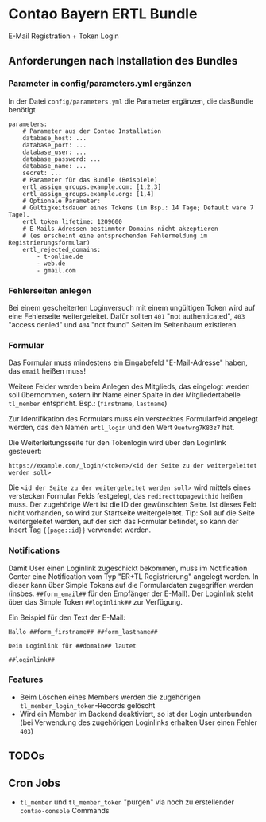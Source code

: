 # Contao Bayern ERTL Bundle 

E-Mail Registration + Token Login


## Anforderungen nach Installation des Bundles


### Parameter in config/parameters.yml ergänzen

In der Datei `config/parameters.yml` die Parameter ergänzen, die dasBundle benötigt

```
parameters:
    # Parameter aus der Contao Installation
    database_host: ...
    database_port: ...
    database_user: ...
    database_password: ...
    database_name: ...
    secret: ...
    # Parameter für das Bundle (Beispiele)
    ertl_assign_groups.example.com: [1,2,3]
    ertl_assign_groups.example.org: [1,4]
    # Optionale Parameter: 
    # Gültigkeitsdauer eines Tokens (im Bsp.: 14 Tage; Default wäre 7 Tage).    
    ertl_token_lifetime: 1209600
    # E-Mails-Adressen bestimmter Domains nicht akzeptieren
    # (es erscheint eine entsprechenden Fehlermeldung im Registrierungsformular) 
    ertl_rejected_domains:
        - t-online.de
        - web.de
        - gmail.com
```


### Fehlerseiten anlegen 

Bei einem gescheiterten Loginversuch mit einem ungültigen Token wird auf eine
Fehlerseite weitergeleitet. Dafür sollten `401` "not authenticated",
`403` "access denied" und `404` "not found" Seiten im Seitenbaum existieren.


### Formular

Das Formular muss mindestens ein Eingabefeld "E-Mail-Adresse" haben, das `email` heißen muss!

Weitere Felder werden beim Anlegen des Mitglieds, das eingelogt werden soll übernommen, sofern 
ihr Name einer Spalte in der Mitgliedertabelle `tl_member` entspricht. Bsp.: (`firstname`, `lastname`)

Zur Identifikation des Formulars muss ein verstecktes Formularfeld angelegt werden, das
den Namen `ertl_login` und den Wert `9uetwrg7K83z7` hat.

Die Weiterleitungsseite für den Tokenlogin wird über den Loginlink gesteuert:

```
https://example.com/_login/<token>/<id der Seite zu der weitergeleitet werden soll>
```

Die `<id der Seite zu der weitergeleitet werden soll>` wird mittels eines verstecken 
Formular Felds festgelegt, das `redirecttopagewithid` heißen muss. Der zugehörige Wert
ist die ID der gewünschten Seite. Ist dieses Feld nicht vorhanden, so wird zur Startseite
weitergeleitet. Tip: Soll auf die Seite weitergeleitet werden, auf der sich das Formular befindet, so 
kann der Insert Tag `{{page::id}}` verwendet werden. 


### Notifications

Damit User einen Loginlink zugeschickt bekommen, muss im Notification Center eine Notification vom Typ 
"ER+TL Registrierung" angelegt werden. In dieser kann über Simple Tokens auf die Formulardaten zugegriffen 
werden (insbes. `##form_email##` für den Empfänger der E-Mail). 
Der Loginlink steht über das Simple Token `##loginlink##` zur Verfügung. 

Ein Beispiel für den Text der E-Mail:

```
Hallo ##form_firstname## ##form_lastname##

Dein Loginlink für ##domain## lautet 

##loginlink##
```


### Features

* Beim Löschen eines Members werden die zugehörigen `tl_member_login_token`-Records gelöscht
* Wird ein Member im Backend deaktiviert, so ist der Login unterbunden (bei Verwendung des 
  zugehörigen Loginlinks erhalten User einen Fehler `403`)


## TODOs


## Cron Jobs

* `tl_member` und `tl_member_token` "purgen" via noch zu erstellender `contao-console` Commands

